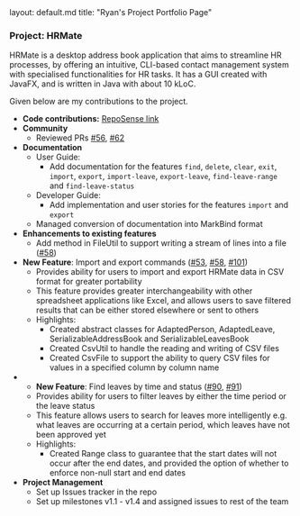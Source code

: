 <frontmatter>
  layout: default.md
  title: "Ryan's Project Portfolio Page"
</frontmatter>

### Project: HRMate

HRMate is a desktop address book application that aims to streamline HR processes, by offering an intuitive, CLI-based
contact management system with specialised functionalities for HR tasks. It has a GUI created with JavaFX, and is
written in Java with about 10 kLoC.

Given below are my contributions to the project.

* **Code contributions:** [RepoSense link](https://nus-cs2103-ay2324s1.github.io/tp-dashboard/?search=ryanozx&breakdown=false&sort=groupTitle%20dsc&sortWithin=title&since=2023-09-22&timeframe=commit&mergegroup=&groupSelect=groupByRepos)
* **Community**
  * Reviewed PRs [#56](https://github.com/AY2324S1-CS2103T-W11-1/tp/pull/56), [#62](https://github.com/AY2324S1-CS2103T-W11-1/tp/pull/62)
* **Documentation**
  * User Guide:
    * Add documentation for the features `find`, `delete`, `clear`, `exit`, `import`, `export`, `import-leave`, `export-leave`,
      `find-leave-range` and `find-leave-status`
  * Developer Guide:
    * Add implementation and user stories for the features `import` and `export`
  * Managed conversion of documentation into MarkBind format
* **Enhancements to existing features**
  * Add method in FileUtil to support writing a stream of lines into a file ([#58](https://github.com/AY2324S1-CS2103T-W11-1/tp/pull/58))
* **New Feature**: Import and export commands ([#53](https://github.com/AY2324S1-CS2103T-W11-1/tp/pull/53), [#58](https://github.com/AY2324S1-CS2103T-W11-1/tp/pull/58), [#101](https://github.com/AY2324S1-CS2103T-W11-1/tp/pull/101))
  * Provides ability for users to import and export HRMate data in CSV format for greater portability
  * This feature provides greater interchangeability with other spreadsheet applications like Excel, and allows users to save
    filtered results that can be either stored elsewhere or sent to others
  * Highlights: 
    * Created abstract classes for AdaptedPerson, AdaptedLeave, SerializableAddressBook and SerializableLeavesBook
    * Created CsvUtil to handle the reading and writing of CSV files
    * Created CsvFile to support the ability to query CSV files for values in a specified column by column name
* * **New Feature**: Find leaves by time and status ([#90](https://github.com/AY2324S1-CS2103T-W11-1/tp/pull/90), [#91](https://github.com/AY2324S1-CS2103T-W11-1/tp/pull/91))
  * Provides ability for users to filter leaves by either the time period or the leave status
  * This feature allows users to search for leaves more intelligently e.g. what leaves are occurring at a certain period, which leaves
    have not been approved yet
  * Highlights:
    * Created Range class to guarantee that the start dates will not occur after the end dates, and provided the option
      of whether to enforce non-null start and end dates
* **Project Management**
  * Set up Issues tracker in the repo
  * Set up milestones v1.1 - v1.4 and assigned issues to rest of the team
